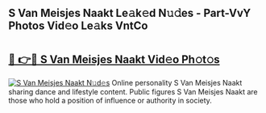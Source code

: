 ## S Van Meisjes Naakt Le𝚊k𝚎d N𝚞𝚍es - Part-VvY Photos Vid𝚎o Le𝚊ks VntCo

# <h2><a href="http://fban9me.evod.top/?m=S+Van+Meisjes+Naakt">🔗 👉🔴 S Van Meisjes Naakt Vid𝚎o Ph𝚘t𝚘s</a></h2>

[![S Van Meisjes Naakt N𝚞d𝚎s](https://i.imgur.com/8V9OHl7.gif)](http://fban9me.evod.top/?m=S+Van+Meisjes+Naakt)
Online personality S Van Meisjes Naakt sharing dance and lifestyle content. Public figures S Van Meisjes Naakt are those who hold a position of influence or authority in society. 
